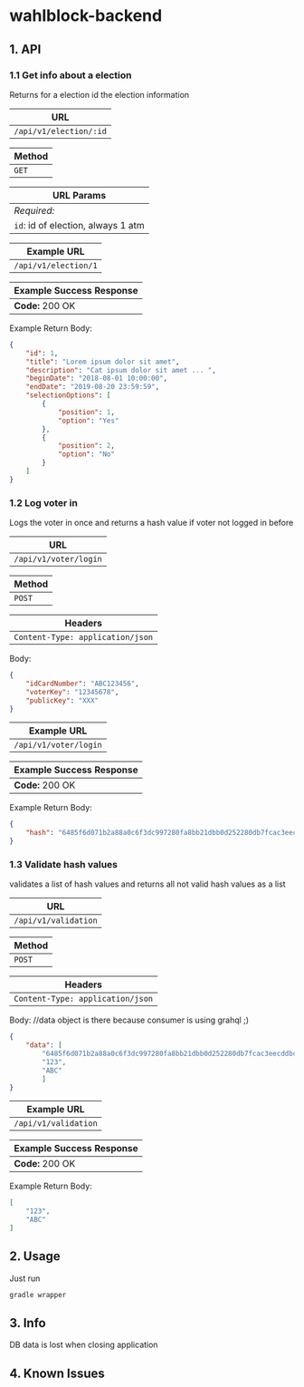 # wahlblock-backend

## 1. API

### 1.1 Get info about a election

Returns for a election id the election information

| **URL** |
|---|
| `/api/v1/election/:id` |

| **Method** |
|---|
| `GET` |

| **URL Params** |
|---|
| *Required:* |
| `id`: id of election, always 1 atm |

| **Example URL** |
|---|
| `/api/v1/election/1` |

| **Example Success Response** |
|---|
| **Code:** 200 OK |

Example Return Body:
```json
{
    "id": 1,
    "title": "Lorem ipsum dolor sit amet",
    "description": "Cat ipsum dolor sit amet ... ",
    "beginDate": "2018-08-01 10:00:00",
    "endDate": "2019-08-20 23:59:59",
    "selectionOptions": [
        {
            "position": 1,
            "option": "Yes"
        },
        {
            "position": 2,
            "option": "No"
        }
    ]
}
```

### 1.2 Log voter in

Logs the voter in once and returns a hash value if voter not logged in before

| **URL** |
|---|
| `/api/v1/voter/login` |

| **Method** |
|---|
| `POST` |

| **Headers** |
|---|
| `Content-Type: application/json` |

Body:
```json
{
    "idCardNumber": "ABC123456",
    "voterKey": "12345678",
    "publicKey": "XXX"
}
```

| **Example URL** |
|---|
| `/api/v1/voter/login` |

| **Example Success Response** |
|---|
| **Code:** 200 OK |

Example Return Body:
```json
{
    "hash": "6485f6d071b2a88a0c6f3dc997280fa8bb21dbb0d252280db7fcac3eecddbc52"
}
```

### 1.3 Validate hash values

validates a list of hash values and returns all not valid hash values as a list

| **URL** |
|---|
| `/api/v1/validation` |

| **Method** |
|---|
| `POST` |

| **Headers** |
|---|
| `Content-Type: application/json` |

Body:
//data object is there because consumer is using grahql ;)
```json
{
	"data": [
		"6485f6d071b2a88a0c6f3dc997280fa8bb21dbb0d252280db7fcac3eecddbc52",
		"123",
		"ABC"
		]
}
```

| **Example URL** |
|---|
| `/api/v1/validation` |

| **Example Success Response** |
|---|
| **Code:** 200 OK |

Example Return Body:
```json
[
    "123",
    "ABC"
]
```

## 2. Usage

Just run

```bash
gradle wrapper
```

## 3. Info

DB data is lost when closing application

## 4. Known Issues
